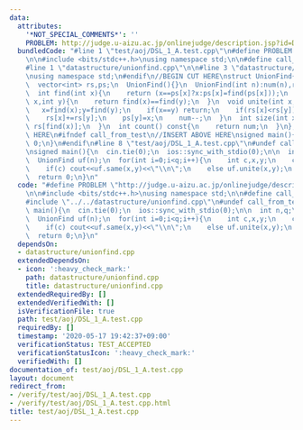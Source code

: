 ```yaml
---
data:
  attributes:
    '*NOT_SPECIAL_COMMENTS*': ''
    PROBLEM: http://judge.u-aizu.ac.jp/onlinejudge/description.jsp?id=DSL_1_A
  bundledCode: "#line 1 \"test/aoj/DSL_1_A.test.cpp\"\n#define PROBLEM \"http://judge.u-aizu.ac.jp/onlinejudge/description.jsp?id=DSL_1_A\"\
    \n\n#include <bits/stdc++.h>\nusing namespace std;\n\n#define call_from_test\n\
    #line 1 \"datastructure/unionfind.cpp\"\n\n#line 3 \"datastructure/unionfind.cpp\"\
    \nusing namespace std;\n#endif\n//BEGIN CUT HERE\nstruct UnionFind{\n  int num;\n\
    \  vector<int> rs,ps;\n  UnionFind(){}\n  UnionFind(int n):num(n),rs(n,1),ps(n,0){iota(ps.begin(),ps.end(),0);}\n\
    \  int find(int x){\n    return (x==ps[x]?x:ps[x]=find(ps[x]));\n  }\n  bool same(int\
    \ x,int y){\n    return find(x)==find(y);\n  }\n  void unite(int x,int y){\n \
    \   x=find(x);y=find(y);\n    if(x==y) return;\n    if(rs[x]<rs[y]) swap(x,y);\n\
    \    rs[x]+=rs[y];\n    ps[y]=x;\n    num--;\n  }\n  int size(int x){\n    return\
    \ rs[find(x)];\n  }\n  int count() const{\n    return num;\n  }\n};\n//END CUT\
    \ HERE\n#ifndef call_from_test\n//INSERT ABOVE HERE\nsigned main(){\n  return\
    \ 0;\n}\n#endif\n#line 8 \"test/aoj/DSL_1_A.test.cpp\"\n#undef call_from_test\n\
    \nsigned main(){\n  cin.tie(0);\n  ios::sync_with_stdio(0);\n\n  int n,q;\n  cin>>n>>q;\n\
    \  UnionFind uf(n);\n  for(int i=0;i<q;i++){\n    int c,x,y;\n    cin>>c>>x>>y;\n\
    \    if(c) cout<<uf.same(x,y)<<\"\\n\";\n    else uf.unite(x,y);\n  }\n  cout<<flush;\n\
    \  return 0;\n}\n"
  code: "#define PROBLEM \"http://judge.u-aizu.ac.jp/onlinejudge/description.jsp?id=DSL_1_A\"\
    \n\n#include <bits/stdc++.h>\nusing namespace std;\n\n#define call_from_test\n\
    #include \"../../datastructure/unionfind.cpp\"\n#undef call_from_test\n\nsigned\
    \ main(){\n  cin.tie(0);\n  ios::sync_with_stdio(0);\n\n  int n,q;\n  cin>>n>>q;\n\
    \  UnionFind uf(n);\n  for(int i=0;i<q;i++){\n    int c,x,y;\n    cin>>c>>x>>y;\n\
    \    if(c) cout<<uf.same(x,y)<<\"\\n\";\n    else uf.unite(x,y);\n  }\n  cout<<flush;\n\
    \  return 0;\n}\n"
  dependsOn:
  - datastructure/unionfind.cpp
  extendedDependsOn:
  - icon: ':heavy_check_mark:'
    path: datastructure/unionfind.cpp
    title: datastructure/unionfind.cpp
  extendedRequiredBy: []
  extendedVerifiedWith: []
  isVerificationFile: true
  path: test/aoj/DSL_1_A.test.cpp
  requiredBy: []
  timestamp: '2020-05-17 19:42:37+09:00'
  verificationStatus: TEST_ACCEPTED
  verificationStatusIcon: ':heavy_check_mark:'
  verifiedWith: []
documentation_of: test/aoj/DSL_1_A.test.cpp
layout: document
redirect_from:
- /verify/test/aoj/DSL_1_A.test.cpp
- /verify/test/aoj/DSL_1_A.test.cpp.html
title: test/aoj/DSL_1_A.test.cpp
---
```

